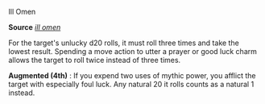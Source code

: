 Ill Omen

**Source** [_ill omen_](/pathfinderRPG/prd/advanced/spells/illOmen.html#_ill-omen)

For the target's unlucky d20 rolls, it must roll three times and take the lowest result. Spending a move action to utter a prayer or good luck charm allows the target to roll twice instead of three times.

**Augmented (4th)** : If you expend two uses of mythic power, you afflict the target with especially foul luck. Any natural 20 it rolls counts as a natural 1 instead.

